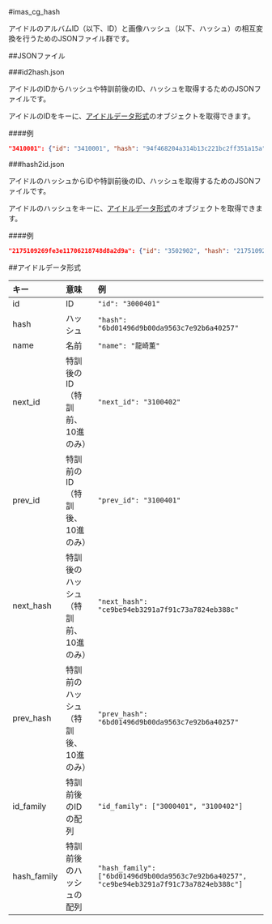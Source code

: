 #imas_cg_hash

アイドルのアルバムID（以下、ID）と画像ハッシュ（以下、ハッシュ）の相互変換を行うためのJSONファイル群です。

##JSONファイル

###id2hash.json

アイドルのIDからハッシュや特訓前後のID、ハッシュを取得するためのJSONファイルです。

アイドルのIDをキーに、[アイドルデータ形式](#アイドルデータ形式)のオブジェクトを取得できます。

####例
```json
"3410001": {"id": "3410001", "hash": "94f468204a314b13c221bc2ff351a15a", "name": "[ちびっこﾎﾟﾘｽ]龍崎薫", "next_id": "3510002", "next_hash": "b7bb5571402b624ffde22149b35d812c", "id_family": ["3410001", "3510002"], "hash_family": ["94f468204a314b13c221bc2ff351a15a", "b7bb5571402b624ffde22149b35d812c"]}
```

###hash2id.json

アイドルのハッシュからIDや特訓前後のID、ハッシュを取得するためのJSONファイルです。

アイドルのハッシュをキーに、[アイドルデータ形式](#アイドルデータ形式)のオブジェクトを取得できます。

####例
```json
"2175109269fe3e11706218748d8a2d9a": {"id": "3502902", "hash": "2175109269fe3e11706218748d8a2d9a", "name": "[ｻﾝﾌﾗﾜｰｲｴﾛｰ]龍崎薫+", "prev_id": "3402901", "prev_hash": "ae3ba85f888597f52c2744eeac3d9ace", "id_family": ["3402901", "3502902"], "hash_family": ["ae3ba85f888597f52c2744eeac3d9ace", "2175109269fe3e11706218748d8a2d9a"]}
```

##アイドルデータ形式

|キー         |意味                                |例                                                                                        |
|:------------|:-----------------------------------|:-----------------------------------------------------------------------------------------|
|id           |ID                                  |`"id": "3000401"`                                                                         |
|hash         |ハッシュ                            |`"hash": "6bd01496d9b00da9563c7e92b6a40257"`                                              |
|name         |名前                                |`"name": "龍崎薫"`                                                                        |
|next\_id     |特訓後のID（特訓前、10進のみ）      |`"next_id": "3100402"`                                                                    |
|prev\_id     |特訓前のID（特訓後、10進のみ）      |`"prev_id": "3100401"`                                                                    |
|next\_hash   |特訓後のハッシュ（特訓前、10進のみ）|`"next_hash": "ce9be94eb3291a7f91c73a7824eb388c"`                                         |
|prev\_hash   |特訓前のハッシュ（特訓後、10進のみ）|`"prev_hash": "6bd01496d9b00da9563c7e92b6a40257"`                                         |
|id\_family   |特訓前後のIDの配列                  |`"id_family": ["3000401", "3100402"]`                                                     |
|hash\_family |特訓前後のハッシュの配列            |`"hash_family": ["6bd01496d9b00da9563c7e92b6a40257", "ce9be94eb3291a7f91c73a7824eb388c"]` |

